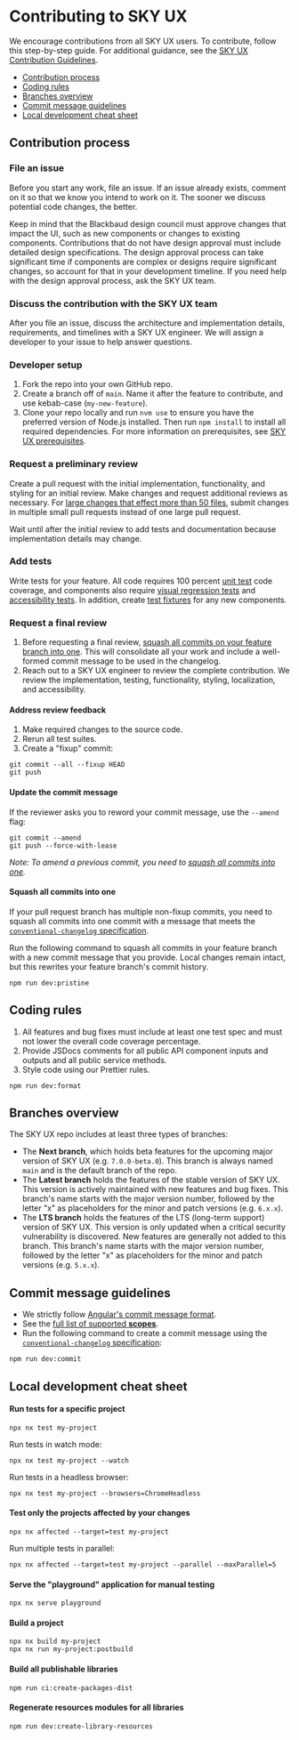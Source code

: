 # Contributing to SKY UX

We encourage contributions from all SKY UX users. To contribute, follow this step-by-step guide. For additional guidance, see the [SKY UX Contribution Guidelines](https://developer.blackbaud.com/skyux/contribute/contribution-process/guidelines).

- [Contribution process](#contribution-process)
- [Coding rules](#coding-rules)
- [Branches overview](#branches-overview)
- [Commit message guidelines](#commit-message-guidelines)
- [Local development cheat sheet](#local-development-cheat-sheet)

## Contribution process

### File an issue

Before you start any work, file an issue. If an issue already exists, comment on it so that we know you intend to work on it. The sooner we discuss potential code changes, the better.

Keep in mind that the Blackbaud design council must approve changes that impact the UI, such as new components or changes to existing components. Contributions that do not have design approval must include detailed design specifications. The design approval process can take significant time if components are complex or designs require significant changes, so account for that in your development timeline. If you need help with the design approval process, ask the SKY UX team.

### Discuss the contribution with the SKY UX team

After you file an issue, discuss the architecture and implementation details, requirements, and timelines with a SKY UX engineer. We will assign a developer to your issue to help answer questions.

### Developer setup

1. Fork the repo into your own GitHub repo.
1. Create a branch off of `main`. Name it after the feature to contribute, and use kebab-case (`my-new-feature`).
1. Clone your repo locally and run `nvm use` to ensure you have the preferred version of Node.js installed. Then run `npm install` to install all required dependencies. For more information on prerequisites, see [SKY UX prerequisites](https://developer.blackbaud.com/skyux/learn/get-started).

### Request a preliminary review

Create a pull request with the initial implementation, functionality, and styling for an initial review. Make changes and request additional reviews as necessary. For [large changes that effect more than 50 files](https://developer.blackbaud.com/skyux/contribute/contribution-process/guidelines#pull-requests), submit changes in multiple small pull requests instead of one large pull request.

Wait until after the initial review to add tests and documentation because implementation details may change.

### Add tests

Write tests for your feature. All code requires 100 percent [unit test](https://developer.blackbaud.com/skyux/contribute/contribution-process/guidelines#unit-tests) code coverage, and components also require [visual regression tests](https://developer.blackbaud.com/skyux/contribute/contribution-process/guidelines#visual-regression-tests) and [accessibility tests](https://developer.blackbaud.com/skyux/contribute/contribution-process/guidelines#accessibility-tests). In addition, create [test fixtures](https://developer.blackbaud.com/skyux/contribute/contribution-process/guidelines#test-fixtures) for any new components.

### Request a final review

1. Before requesting a final review, [squash all commits on your feature branch into one](#squash-all-commits-into-one). This will consolidate all your work and include a well-formed commit message to be used in the changelog.
1. Reach out to a SKY UX engineer to review the complete contribution. We review the implementation, testing, functionality, styling, localization, and accessibility.

#### Address review feedback

1. Make required changes to the source code.
1. Rerun all test suites.
1. Create a "fixup" commit:

```
git commit --all --fixup HEAD
git push
```

#### Update the commit message

If the reviewer asks you to reword your commit message, use the `--amend` flag:

```
git commit --amend
git push --force-with-lease
```

_Note: To amend a previous commit, you need to [squash all commits into one](#squash-all-commits-into-one)._

#### Squash all commits into one

If your pull request branch has multiple non-fixup commits, you need to squash all commits into one commit with a message that meets the [`conventional-changelog` specification](https://github.com/conventional-changelog/conventional-changelog).

Run the following command to squash all commits in your feature branch with a new commit message that you provide. Local changes remain intact, but this rewrites your feature branch's commit history.

```
npm run dev:pristine
```

## Coding rules

1. All features and bug fixes must include at least one test spec and must not lower the overall code coverage percentage.
1. Provide JSDocs comments for all public API component inputs and outputs and all public service methods.
1. Style code using our Prettier rules.

```
npm run dev:format
```

## Branches overview

The SKY UX repo includes at least three types of branches:

- The **Next branch**, which holds beta features for the upcoming major version of SKY UX (e.g. `7.0.0-beta.0`). This branch is always named `main` and is the default branch of the repo.
- The **Latest branch** holds the features of the stable version of SKY UX. This version is actively maintained with new features and bug fixes. This branch's name starts with the major version number, followed by the letter "x" as placeholders for the minor and patch versions (e.g. `6.x.x`).
- The **LTS branch** holds the features of the LTS (long-term support) version of SKY UX. This version is only updated when a critical security vulnerability is discovered. New features are generally not added to this branch. This branch's name starts with the major version number, followed by the letter "x" as placeholders for the minor and patch versions (e.g. `5.x.x`).

## Commit message guidelines

- We strictly follow [Angular's commit message format](https://github.com/angular/angular/blob/master/CONTRIBUTING.md#-commit-message-format).
- See the [full list of supported **scopes**](https://github.com/blackbaud/skyux/blob/main/.github/workflows/validate-pr.yml).
- Run the following command to create a commit message using the [`conventional-changelog` specification](https://github.com/conventional-changelog/conventional-changelog):

```
npm run dev:commit
```

## Local development cheat sheet

#### Run tests for a specific project

```
npx nx test my-project
```

Run tests in watch mode:

```
npx nx test my-project --watch
```

Run tests in a headless browser:

```
npx nx test my-project --browsers=ChromeHeadless
```

#### Test only the projects affected by your changes

```
npx nx affected --target=test my-project
```

Run multiple tests in parallel:

```
npx nx affected --target=test my-project --parallel --maxParallel=5
```

#### Serve the "playground" application for manual testing

```
npx nx serve playground
```

#### Build a project

```
npx nx build my-project
npx nx run my-project:postbuild
```

#### Build all publishable libraries

```
npm run ci:create-packages-dist
```

#### Regenerate resources modules for all libraries

```
npm run dev:create-library-resources
```
